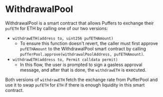 # WithdrawalPool

WithdrawalPool is a smart contract that allows Puffers to exchange their `pufETH` for ETH by calling one of our two versions:
- `withdrawETH(address to, uint256 pufETHAmount)` 
    - To ensure this function doesn't revert, the caller must first approve `pufETHAmount` to the WithdrawalPool smart contract by calling `pufferPool.approve(withdrawalPoolAddress, pufETHAmount)`.
- `withdrawETH(address to, Permit calldata permit)`
    - In this flow, the user is prompted to sign a gasless approval message, and after that is done, the `withdrawETH` is executed.

Both versions of `withdrawETH` fetch the exchange rate from PufferPool and use it to swap `pufETH` for `ETH` if there is enough liquidity in this smart contract.

